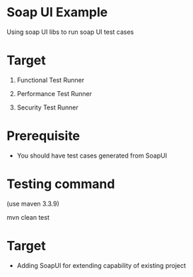# Soap UI Example 

Using soap UI libs to run soap UI test cases 

# Target 

1. Functional Test Runner 

2. Performance Test Runner 

3. Security Test Runner 

# Prerequisite
 - You should have test cases generated from SoapUI 

# Testing command
(use maven 3.3.9)

mvn clean test

# Target
- Adding SoapUI for extending capability of existing project 
